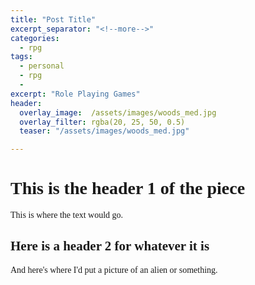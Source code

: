 ```yaml
---
title: "Post Title"
excerpt_separator: "<!--more-->"
categories:
  - rpg
tags:
  - personal
  - rpg
  - 
excerpt: "Role Playing Games"
header:
  overlay_image:  /assets/images/woods_med.jpg
  overlay_filter: rgba(20, 25, 50, 0.5)
  teaser: "/assets/images/woods_med.jpg"

---
```

<body style="font-family: serif">

# This is the header 1 of the piece
This is where the text would go.
## Here is a header 2 for whatever it is
And here's where I'd put a picture of an alien or something.

</body>
